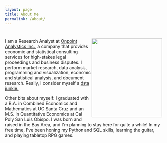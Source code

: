 ```yaml
---
layout: page
title: About Me
permalink: /about/
---
```


# <img align="right" src="{{site.baseurl}}/images/profile.jpg" width="225" height="254">

I am a Research Analyst at [Onpoint Analystics Inc.](https://onpointanalytics.com/staff/david-ngo/), a company that provides economic and statistical consulting services for high-stakes legal proceedings and business disputes. I perform market research, data analysis, programming and visualization, economic and statistical analysis, and document research. Really, I consider myself a [data junkie.](https://blog.scit.edu/2013/08/05/hey-are-you-a-data-junkie/)

Other bits about myself: I graduated with a B.A. in Combined Economics and Mathematics at UC Santa Cruz and an M.S. in Quantitative Economics at Cal Poly San Luis Obispo. I was born and raised in the Bay Area, and I'm planning to stay here for quite a while! In my free time, I've been honing my Python and SQL skills, learning the guitar, and playing tabletop RPG games.





